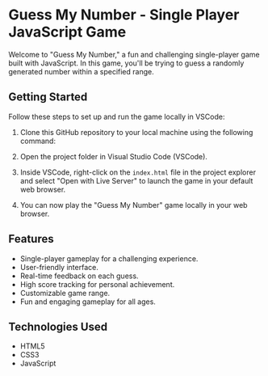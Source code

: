 # Guess My Number - Single Player JavaScript Game

Welcome to "Guess My Number," a fun and challenging single-player game built with JavaScript. In this game, you'll be trying to guess a randomly generated number within a specified range.

## Getting Started

Follow these steps to set up and run the game locally in VSCode:

1. Clone this GitHub repository to your local machine using the following command:


2. Open the project folder in Visual Studio Code (VSCode).


3. Inside VSCode, right-click on the `index.html` file in the project explorer and select "Open with Live Server" to launch the game in your default web browser.


4. You can now play the "Guess My Number" game locally in your web browser.

## Features

- Single-player gameplay for a challenging experience.
- User-friendly interface.
- Real-time feedback on each guess.
- High score tracking for personal achievement.
- Customizable game range.
- Fun and engaging gameplay for all ages.

## Technologies Used

- HTML5
- CSS3
- JavaScript 



